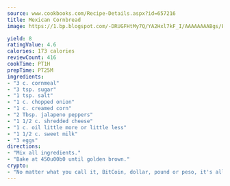 ```yaml
---
source: www.cookbooks.com/Recipe-Details.aspx?id=657216
title: Mexican Cornbread
image: https://1.bp.blogspot.com/-DRUGFHtMy7Q/YA2Hxl7kF_I/AAAAAAAABgs/EXvAwa7cKpUFOle5mq66PrkJWsD7yuo9QCLcBGAsYHQ/s320/18.png

yield: 8
ratingValue: 4.6
calories: 173 calories
reviewCount: 416
cookTime: PT1H
prepTime: PT25M
ingredients:
- "3 c. cornmeal"
- "3 tsp. sugar"
- "1 tsp. salt"
- "1 c. chopped onion"
- "1 c. creamed corn"
- "2 Tbsp. jalapeno peppers"
- "1 1/2 c. shredded cheese"
- "1 c. oil little more or little less"
- "1 1/2 c. sweet milk"
- "3 eggs"
directions:
- "Mix all ingredients."
- "Bake at 450u00b0 until golden brown."
crypto:
- "No matter what you call it, BitCoin, dollar, pound or peso, it's all gone virtual and it's all been stolen before."
---
```

